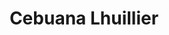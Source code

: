 ---
title: "Cebuana Lhuillier"
url: /makati/cebuana-lhuillier-evangelista-street/
shop: pawnbroker
---